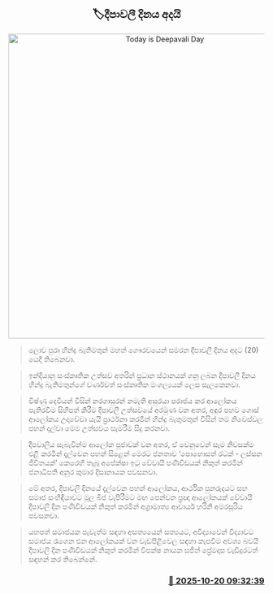 <p align='center'><b><h2 align='center' title='Today is Deepavali Day'>🏷දීපාවලී දිනය අදයි</h2></b></p>
<p align='center'><img src='https://helakuru.sgp1.cdn.digitaloceanspaces.com/esana/images/lib/deepavali-01.jpg' width='600' alt='Today is Deepavali Day'></p>

> ලොව පුරා හින්දු බැතිමතුන් මහත් ගෞරවයෙන් සමරන දීපාවලී දිනය අදට (20) යෙදී තිබෙනවා.

> ඉන්දියානු සංස්කෘතික උත්සව අතරින් ප්‍රධාන ස්ථානයක් ගනු ලබන දීපාවලී දිනය හින්දු බැතිමතුන්ගේ වර්ණවත් සංස්කෘතික මංගල්‍යයක් ලෙස සැලකෙනවා.

> විෂ්ණු දෙවියන් විසින් නරගාසුරන් නමැති අසුරයා පරාජය කර ආලෝකය පැතිරවීම සිහිපත් කිරීම දීපාවලී උත්සවයේ අරමුණ වන අතර, අඳුර පහව ගොස් ආලෝකය උදාවේවා යැයි ප්‍රාර්ථනා කරමින් හින්දු බැතුමතුන් විසින් තම නිවෙස්වල පහන් දල්වා මෙම උත්සවය සැමරීම සිදු කරනවා.

> දීපවාලිය සැබැවින්ම ආලෝක පූජාවක් වන අතර, ඒ වෙනුවෙන් සෑම නිවසක්ම එළි කරමින් දැල්වෙන පහන් සිළෙන් මෙරට ජනතාව ‘පොහොසත් රටක් - ලස්සන ජිවිතයක්’ කෙරෙහි තැබූ අපේක්ෂා ඉටු වේවායි පණිවිඩයක් නිකුත් කරමින් ජනාධිපති අනුර කුමාර දිසානායක පවසනවා.

> මේ අතර, දීපාවලි දිනයේ දැල්වෙන පහන් ආලෝකය, ආර්ථික පුනරුදයට සහ සමාජ සංහිඳියාවට මූල බීජ වැපිරීමට මඟ පෙන්වන ප්‍රඥා ආලෝකයක් වේවායි දීපාවලි දින පණිවිඩයක් නිකුත් කරමින් අග්‍රාමාත්‍ය ආචාර්ය හරිනි අමරසූරිය පවසනවා.

> යහපත් සමාජයක පැවැත්ම සඳහා අසත්‍යයෙන් සත්‍යයට, අවිද්‍යාවෙන් විද්‍යාවට සමාජය රැගෙන එන ආලෝකයක් වන වැඩපිළිවෙල සඳහා කැපවීම අවශ්‍ය බවයි දීපාවලි දින පණිවිඩයක් නිකුත් කරමින් විපක්ෂ නායක සජිත් ප්‍රේමදාස වැඩිදුරටත් සඳහන් කර තිබෙන්නේ.



<h3 align='right'><a href='https://www.helakuru.lk/esana/p/114593/'>📅 2025-10-20 09:32:39</a></h3>
